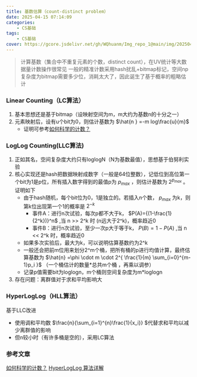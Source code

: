 ```yaml
---
title: 基数估算（count-distinct problem）
date: 2025-04-15 07:14:09
categories: 
    - CS基础
tags: 
    - CS基础
cover: https://gcore.jsdelivr.net/gh/WQhuanm/Img_repo_1@main/img/202504151511118.png
---
```


>计算基数（集合中不重复元素的个数，distinct count），在UV统计等大数据量计数操作很常见
一般的精准计数采用hash扰乱+bitmap标记，空间np复杂度为bitmap需要多少位，消耗太大了，因此诞生了基于概率的粗略估计

### Linear Counting（LC算法）
1. 基本思想还是基于bitmap（设映射空间为m，m大约为基数n的十分之一）
1. 元素映射后，设有u个bit为0，则估计基数为 $\hat{n } =-m log\frac{u}{m}$ 
    + 证明可参考[如何科学的计数？](https://bindog.github.io/blog/2015/02/14/cardinality-counting/#linear-counting)

### LogLog Counting(LLC算法)
1. 正如其名，空间复杂度大约只有loglogN（N为基数最值），思想基于伯努利实验
1. 核心实现还是hash把数据映射成数字（一般是64位整数），记低位到高位第一个bit为1是p位，所有插入数字得到的最值p为 $p_{max}$ ，则估计基数为 $2^{ p_{max} }$ 。证明如下
    + 由于hash随机，每个bit位为0，1是独立的。若插入n个数， $p_{max}$ 为k，则第k位出现第一个1的概率是 $2^{-k}$
        + 事件A：进行n次试验，每次p都不大于k， $P(A)={(1-\frac{1}{2^k})}^n$ ,当 n >> 2^k 时 (n远大于2^k)，概率趋近0
        + 事件B：进行n次试验，至少一次p大于等于k， $P(B)=1-P(A)$ ,当 n << 2^k 时，概率趋近0
    + 如果多次实验后，最大为k，可以说明估算基数约为2^k
    + 一般还会把前m位用来划分2^m个桶，把所有桶的p进行均值计算，最终估算基数为 $\hat{n} =\phi \cdot  m \cdot  2^{ \frac{1}{m} \sum_{i=0}^{m-1}p_i }$ （一个桶估计的数量*总共m个桶 ，再乘以调参）
    + 记录p值需要bit为loglogn，m个桶则空间复杂度为m*loglogn
1. 存在问题：离群值对于求和平均影响大

### HyperLogLog（HLL算法）
基于LLC改进
+ 使用调和平均数 $\frac{n}{\sum_{i=1}^{n}\frac{1}{x_i}}  $代替求和平均以减少离群值的影响
+ 但n较小时（有许多桶是空的），采用LC算法



### 参考文章
[如何科学的计数？](https://bindog.github.io/blog/2015/02/14/cardinality-counting/#linear-counting)
[HyperLogLog 算法详解](https://zhuanlan.zhihu.com/p/77289303)
